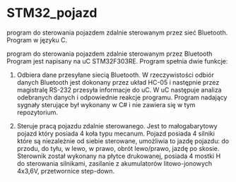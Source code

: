 # STM32_pojazd
program do sterowania pojazdem zdalnie sterowanym przez sieć Bluetooth. Program w języku C.

program do sterowania pojazdem zdalnie sterowanym przez Bluetooth Program jest napisany na uC STM32F303RE. Program spełnia dwie funkcje:

1. Odbiera dane przesyłane siecią Bluetooth. W rzeczywistości odbiór danych Bluetooth jest dokonany przez układ HC-05 i następnie przez magistralę RS-232 przesyła informacje do uC. W uC następuje analiza odebranych danych i odpowiednie reakcje programu. Program nadający sygnały sterujące był wykonany w C# i nie zawiera się w tym repozytorium.

2. Steruje pracą pojazdu zdalnie sterowanego. Jest to małogabarytowy pojazd który posiada 4 koła typu mecanum. Pojazd posiada 4 silniki które są niezależnie od siebie sterowane, umożliwia to jazdę pojazdu: do przodu, do tyłu, w lewo, w prawo, obrót lewo/prawo, jazdę po skosie. Sterownik został wykonany na płytce drukowanej, posiada 4 mostki H do sterowania silnikami, zasilanie z akumulatorów litowo-jonowych 4x3,6V, przetwornice step-down.
